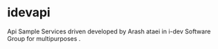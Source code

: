 # idevapi
Api Sample Services driven developed by Arash ataei in i-dev Software Group for multipurposes .
